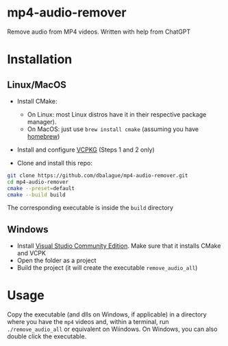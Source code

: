 # mp4-audio-remover
Remove audio from MP4 videos. Written with help from ChatGPT

# Installation

## Linux/MacOS

- Install CMake:
    - On Linux: most Linux distros have it in their respective package manager).
    - On MacOS: just use `brew install cmake` (assuming you have [homebrew](https://brew.sh))

- Install and configure [VCPKG](https://learn.microsoft.com/en-gb/vcpkg/get_started/get-started?pivots=shell-bash) (Steps 1 and 2 only)

- Clone and install this repo:

```bash
git clone https://github.com/dbalague/mp4-audio-remover.git
cd mp4-audio-remover
cmake --preset=default
cmake --build build
```

The corresponding executable is inside the `build` directory

## Windows

- Install [Visual Studio Community Edition](https://visualstudio.microsoft.com/vs/community/). Make sure that it installs CMake and VCPK
- Open the folder as a project
- Build the project (it will create the executable `remove_audio_all`)

# Usage

Copy the executable (and dlls on Windows, if applicable) in a directory where you have the `mp4` videos and, within a terminal, run `./remove_audio_all` or equivalent on Wiindows. On Windows, you can also double click the executable.
